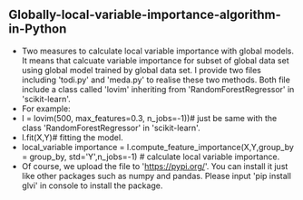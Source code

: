 ## Globally-local-variable-importance-algorithm-in-Python
- Two measures to calculate local variable importance with global models. It means that calcuate variable importance for subset of global data set using global model trained by global data set. I provide two files including 'todi.py' and 'meda.py' to realise these two methods. Both file include a class called 'lovim' inheriting from 'RandomForestRegressor' in 'scikit-learn'.
- For example:
- l = lovim(500, max_features=0.3, n_jobs=-1))# just be same with the class 'RandomForestRegressor' in 'scikit-learn'.
- l.fit(X,Y)# fitting the model.
- local_variable importance = l.compute_feature_importance(X,Y,group_by = group_by, std='Y',n_jobs=-1) # calculate local variable importance.
- Of course, we upload the file to 'https://pypi.org/'. You can install it just like other packages such as numpy and pandas. Please input 'pip install glvi' in console to install the package.
